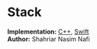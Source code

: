 # Stack

__Implementation:__ [C++](../Stack/CPP/Stack.cpp), [Swift](../Stack/Swift/Stack.swift) <br>
__Author:__ Shahriar Nasim Nafi
